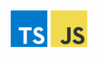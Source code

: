 

<p align="center">
	<a  target="_blank"> <img src="https://raw.githubusercontent.com/devicons/devicon/master/icons/typescript/typescript-original.svg"  width="60" height="60" /> </a>
	<a target="_blank"> <img src="https://raw.githubusercontent.com/devicons/devicon/master/icons/javascript/javascript-original.svg"  width="60" height="60" /> </a>
</p>

